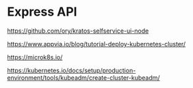 # Express API

https://github.com/ory/kratos-selfservice-ui-node

https://www.appvia.io/blog/tutorial-deploy-kubernetes-cluster/

https://microk8s.io/

https://kubernetes.io/docs/setup/production-environment/tools/kubeadm/create-cluster-kubeadm/
